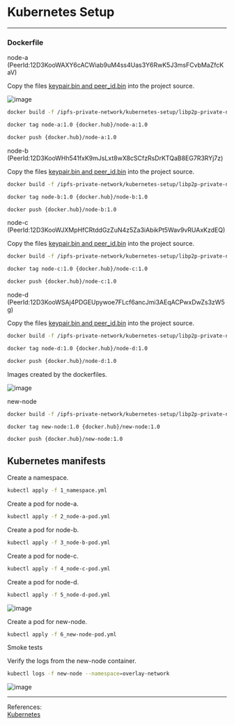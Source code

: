 # Kubernetes Setup

<hr>

### Dockerfile

node-a (PeerId:12D3KooWAXY6cACWiab9uM4ss4Uas3Y6RwK5J3msFCvbMaZfcKaV)

Copy the files [keypair.bin and peer_id.bin](https://github.com/gcp-development/ipfs-private-network/tree/main/kubernetes-setup/libp2p-private-network/bootstrap/12D3KooWAXY6cACWiab9uM4ss4Uas3Y6RwK5J3msFCvbMaZfcKaV) into the project source.

![image](https://user-images.githubusercontent.com/76512851/236635561-1f97c777-1a35-4fbf-8dd0-8953b3c4fd82.png)

```bash
docker build -f /ipfs-private-network/kubernetes-setup/libp2p-private-network/node-a-dockerfile.dev -t node-a:1.0 .
```

```bash
docker tag node-a:1.0 {docker.hub}/node-a:1.0
```

```bash
docker push {docker.hub}/node-a:1.0
```

node-b (PeerId:12D3KooWHh541fxK9mJsLxt8wX8cSCfzRsDrKTQaB8EG7R3RYj7z)

Copy the files [keypair.bin and peer_id.bin](https://github.com/gcp-development/ipfs-private-network/tree/main/kubernetes-setup/libp2p-private-network/bootstrap/12D3KooWHh541fxK9mJsLxt8wX8cSCfzRsDrKTQaB8EG7R3RYj7z) into the project source.

```bash
docker build -f /ipfs-private-network/kubernetes-setup/libp2p-private-network/node-b-dockerfile.dev -t node-b:1.0 .
```

```bash
docker tag node-b:1.0 {docker.hub}/node-b:1.0
```

```bash
docker push {docker.hub}/node-b:1.0
```

node-c (PeerId:12D3KooWJXMpHfCRtddGzZuN4z5Za3iAbikPt5Wav9vRUAxKzdEQ)

Copy the files [keypair.bin and peer_id.bin](https://github.com/gcp-development/ipfs-private-network/tree/main/kubernetes-setup/libp2p-private-network/bootstrap/12D3KooWJXMpHfCRtddGzZuN4z5Za3iAbikPt5Wav9vRUAxKzdEQ) into the project source.

```bash
docker build -f /ipfs-private-network/kubernetes-setup/libp2p-private-network/node-c-dockerfile.dev -t node-c:1.0 .
```

```bash
docker tag node-c:1.0 {docker.hub}/node-c:1.0
```

```bash
docker push {docker.hub}/node-c:1.0
```

node-d (PeerId:12D3KooWSAj4PDGEUpywoe7FLcf6ancJmi3AEqACPwxDwZs3zW5g)

Copy the files [keypair.bin and peer_id.bin](https://github.com/gcp-development/ipfs-private-network/tree/main/kubernetes-setup/libp2p-private-network/bootstrap/12D3KooWSAj4PDGEUpywoe7FLcf6ancJmi3AEqACPwxDwZs3zW5g) into the project source.

```bash
docker build -f /ipfs-private-network/kubernetes-setup/libp2p-private-network/node-d-dockerfile.dev -t node-d:1.0 .
```

```bash
docker tag node-d:1.0 {docker.hub}/node-d:1.0
```

```bash
docker push {docker.hub}/node-d:1.0
```

Images created by the dockerfiles.

![image](https://user-images.githubusercontent.com/76512851/236635848-4de01a93-4cbf-4bb2-9a99-912cd3f1509f.png)

new-node

```bash
docker build -f /ipfs-private-network/kubernetes-setup/libp2p-private-network/node-d-dockerfile.dev -t new-node:1.0 .
```

```bash
docker tag new-node:1.0 {docker.hub}/new-node:1.0
```

```bash
docker push {docker.hub}/new-node:1.0
```

## Kubernetes manifests

Create a namespace.

```bash
kubectl apply -f 1_namespace.yml
```

Create a pod for node-a.
```bash
kubectl apply -f 2_node-a-pod.yml
```

Create a pod for node-b.
```bash
kubectl apply -f 3_node-b-pod.yml
```

Create a pod for node-c.
```bash
kubectl apply -f 4_node-c-pod.yml
```

Create a pod for node-d.
```bash
kubectl apply -f 5_node-d-pod.yml
```

![image](https://user-images.githubusercontent.com/76512851/236633007-8db19213-71a2-45b7-9621-d48ddda6fede.png)

Create a pod for new-node.
```bash
kubectl apply -f 6_new-node-pod.yml
```

Smoke tests

Verify the logs from the new-node container.
```bash
kubectl logs -f new-node --namespace=overlay-network
```

![image](https://user-images.githubusercontent.com/76512851/236861260-6af6350f-a97e-4f58-870c-a8c046f64a21.png)

<hr>

References:<br>
[Kubernetes](https://kubernetes.io/docs/home/)<br>
